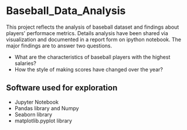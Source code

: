 # Baseball_Data_Analysis
This project reflects the analysis of baseball dataset and findings about players' performace metrics. Details analysis have been shared via visualization and documented in a report form on ipython notebook. The major findings are to answer two questions.
- What are the characteristics of baseball players with the highest salaries?
- How the style of making scores have changed over the year?

## Software used for exploration
- Jupyter Notebook
- Pandas library and Numpy
- Seaborn library
- matplotlib.pyplot library
